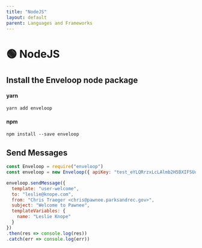 ```yaml
---
title: "NodeJS"
layout: default
parent: Languages and Frameworks
---
```


# 🟢 NodeJS

## Install the Enveloop node package

#### yarn

```
yarn add enveloop
```

#### npm

```
npm install --save enveloop
```

## Send Messages

```javascript
const Enveloop = require("enveloop")
const enveloop = new Enveloop({ apiKey: "test_eYLQRrzxLcLAlmb2H5BXIFSUor3h/tRr" })

enveloop.sendMessage({
  template: "user-welcome",
  to: "leslie@knope.com",
  from: "Chris Traeger <chris@pawnee.parksandrec.gov>",
  subject: "Welcome to Pawnee",
  templateVariables: {
    name: "Leslie Knope"
  }
})
.then(res => console.log(res))
.catch(err => console.log(err))
```

